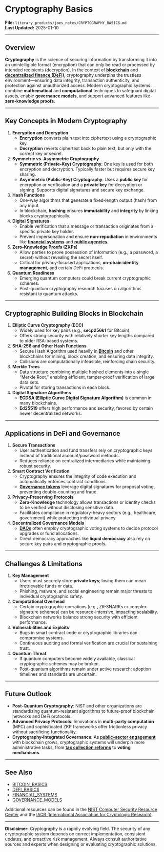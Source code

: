 # Cryptography Basics

**File:** `literary_products/joes_notes/CRYPTOGRAPHY_BASICS.md`\
**Last Updated:** 2025-01-10

***

## Overview

**Cryptography** is the science of securing information by transforming it into an unintelligible format (encryption) that can only be read or processed by intended recipients (decryption). In the context of [**blockchain**](../crypto_economics/bitcoin_basics.md) and [**decentralized finance (DeFi)**](../DEFI_BASICS.md), cryptography underpins the trustless environment—ensuring data integrity, transaction authenticity, and protection against unauthorized access. Modern cryptographic systems combine **mathematical** and **computational** techniques to safeguard digital assets, enable [**governance models**](../AI/governance_models.md), and support advanced features like **zero-knowledge proofs**.

***

## Key Concepts in Modern Cryptography

1. **Encryption and Decryption**
   * **Encryption** converts plain text into ciphertext using a cryptographic key.
   * **Decryption** reverts ciphertext back to plain text, but only with the correct key or secret.
2. **Symmetric vs. Asymmetric Cryptography**
   * **Symmetric (Private-Key) Cryptography**: One key is used for both encryption and decryption. Typically faster but requires secure key sharing.
   * **Asymmetric (Public-Key) Cryptography**: Uses a **public key** for encryption or verification and a **private key** for decryption or signing. Supports digital signatures and secure key exchange.
3. **Hash Functions**
   * One-way algorithms that generate a fixed-length output (hash) from any input.
   * In blockchain, **hashing** ensures **immutability** and **integrity** by linking blocks cryptographically.
4. **Digital Signatures**
   * Enable verification that a message or transaction originates from a specific private key holder.
   * Prevent impersonation and ensure **non-repudiation** in environments like [**financial systems**](../strategy/financial_systems.md) and [**public agencies**](../misc/public_agencies.md).
5. **Zero-Knowledge Proofs (ZKPs)**
   * Allow parties to prove possession of information (e.g., a password, a secret) without revealing the secret itself.
   * Critical for privacy-focused applications, **on-chain identity management**, and certain DeFi protocols.
6. **Quantum Readiness**
   * Emerging quantum computers could break current cryptographic schemes.
   * Post-quantum cryptography research focuses on algorithms resistant to quantum attacks.

***

## Cryptographic Building Blocks in Blockchain

1. **Elliptic Curve Cryptography (ECC)**
   * Widely used for key pairs (e.g., **secp256k1** for Bitcoin).
   * Offers strong security with relatively shorter key lengths compared to older RSA-based systems.
2. **SHA-256 and Other Hash Functions**
   * Secure Hash Algorithm used heavily in [**Bitcoin**](../crypto_economics/bitcoin.md) and other blockchains for mining, block creation, and ensuring data integrity.
   * Collisions are computationally infeasible, reinforcing chain security.
3. **Merkle Trees**
   * Data structure combining multiple hashed elements into a single “Merkle Root,” enabling efficient, tamper-proof verification of large data sets.
   * Pivotal for storing transactions in each block.
4. **Digital Signature Algorithms**
   * **ECDSA (Elliptic Curve Digital Signature Algorithm)** is common in many blockchains.
   * **Ed25519** offers high performance and security, favored by certain newer decentralized networks.

***

## Applications in DeFi and Governance

1. **Secure Transactions**
   * User authentication and fund transfers rely on cryptographic keys instead of traditional account/password methods.
   * Reduces reliance on centralized intermediaries while maintaining robust security.
2. **Smart Contract Verification**
   * Cryptography ensures the integrity of code execution and automatically enforces contract conditions.
   * [**Governance tokens**](cryptocurrencies.md) leverage digital signatures for proposal voting, preventing double-counting and fraud.
3. **Privacy-Preserving Protocols**
   * **Zero-Knowledge** technology allows transactions or identity checks to be verified without disclosing sensitive data.
   * Facilitates compliance in regulatory-heavy sectors (e.g., healthcare, government) while protecting individual privacy.
4. **Decentralized Governance Models**
   * [**DAOs**](../AI/governance_models.md#decentralized-autonomous-organizations-daos) often employ cryptographic voting systems to decide protocol upgrades or fund allocations.
   * Direct democracy approaches like **liquid democracy** also rely on secure key pairs and cryptographic proofs.

***

## Challenges & Limitations

1. **Key Management**
   * Users must securely store **private keys**; losing them can mean irretrievable funds or data.
   * Phishing, malware, and social engineering remain major threats to individual cryptographic safety.
2. **Computational Overhead**
   * Certain cryptographic operations (e.g., ZK-SNARKs or complex signature schemes) can be resource-intensive, impacting scalability.
   * Blockchain networks balance strong security with efficient performance.
3. **Vulnerabilities and Exploits**
   * Bugs in smart contract code or cryptographic libraries can compromise systems.
   * Continuous auditing and formal verification are crucial for sustaining trust.
4. **Quantum Threat**
   * If quantum computers become widely available, classical cryptographic schemes may be broken.
   * Post-quantum algorithms remain under active research; adoption timelines and standards are uncertain.

***

## Future Outlook

* **Post-Quantum Cryptography**: NIST and other organizations are standardizing quantum-resistant algorithms to future-proof blockchain networks and DeFi protocols.
* **Advanced Privacy Protocols**: Innovations in **multi-party computation** (MPC) and sophisticated ZKP frameworks offer frictionless privacy without sacrificing functionality.
* **Cryptography-Integrated Governance**: As [**public-sector engagement**](../governance/public_sector_engagement.md) with blockchain grows, cryptographic systems will underpin more administrative tasks, from [**tax collection reforms**](../misc/administrative_processes.md#tax-collection-reform) to **voting mechanisms**.

***

## See Also

* [BITCOIN\_BASICS](../crypto_economics/bitcoin_basics.md)
* [DEFI\_BASICS](../DEFI_BASICS.md)
* [FINANCIAL\_SYSTEMS](../strategy/financial_systems.md)
* [GOVERNANCE\_MODELS](../AI/governance_models.md)

Additional resources can be found in the [NIST Computer Security Resource Center](https://csrc.nist.gov/) and the [IACR (International Association for Cryptologic Research)](https://www.iacr.org/).

***

**Disclaimer:** Cryptography is a rapidly evolving field. The security of any cryptographic system depends on correct implementation, consistent updates, and proactive risk management. Always consult authoritative sources and experts when designing or evaluating cryptographic solutions.
